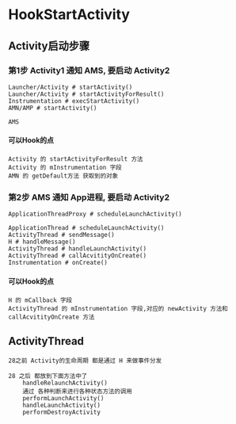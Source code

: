 # HookStartActivity

## Activity启动步骤

### 第1步 Activity1 通知 AMS, 要启动 Activity2

    Launcher/Activity # startActivity()
    Launcher/Activity # startActivityForResult()
    Instrumentation # execStartActivity()
    AMN/AMP # startActivity()

    AMS

#### 可以Hook的点

    Activity 的 startActivityForResult 方法
    Activity 的 mInstrumentation 字段 
    AMN 的 getDefault方法 获取到的对象

### 第2步 AMS 通知 App进程, 要启动 Activity2

    ApplicationThreadProxy # scheduleLaunchActivity()

    ApplicationThread # scheduleLaunchActivity()
    ActivityThread # sendMessage()
    H # handleMessage()
    ActivityThread # handleLaunchActivity()
    ActivityThread # callAcvitityOnCreate()
    Instrumentation # onCreate()

#### 可以Hook的点

    H 的 mCallback 字段
    ActivityThread 的 mInstrumentation 字段,对应的 newActivity 方法和 callAcvitityOnCreate 方法

## ActivityThread

    28之前 Activity的生命周期 都是通过 H 来做事件分发
    
    28 之后 都放到下面方法中了
        handleRelaunchActivity()
        通过 各种判断来进行各种状态方法的调用
        performLaunchActivity()
        handleLaunchActivity()
        performDestroyActivity
